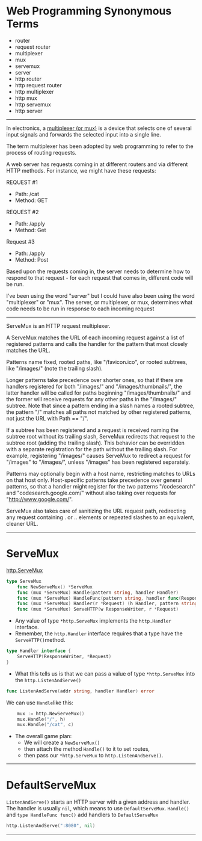 # Web Programming Synonymous Terms

- router
- request router
- multiplexer
- mux
- servemux
- server
- http router
- http request router
- http multiplexer
- http mux
- http servemux
- http server

***

In electronics, a [multiplexer (or mux)](https://en.wikipedia.org/wiki/Multiplexer) is a device that selects one of several input signals and forwards the selected input into a single line.

The term multiplexer has been adopted by web programming to refer to the process of routing requests.

A web server has requests coming in at different routers and via different HTTP methods. For instance, we might have these requests:

REQUEST #1
  - Path: /cat
  - Method: GET


REQUEST #2
  - Path: /apply
  - Method: Get

Request #3
  - Path: /apply
  - Method: Post

Based upon the requests coming in, the server needs to determine how to respond to that request - for each request that comes in, different code will be run.

I've been using the word "server" but I could have also been using the word "multiplexer" or "mux". The server, or multiplexer, or mux, determines what code needs to be run in response to each incoming request

***

ServeMux is an HTTP request multiplexer.

A ServeMux matches the URL of each incoming request against a list of registered patterns and calls the handler for the pattern that most closely matches the URL.

Patterns name fixed, rooted paths, like "/favicon.ico", or rooted subtrees, like "/images/" (note the trailing slash).

Longer patterns take precedence over shorter ones, so that if there are handlers registered for both "/images/" and "/images/thumbnails/", the latter handler will be called for paths beginning "/images/thumbnails/" and the former will receive requests for any other paths in the "/images/" subtree. Note that since a pattern ending in a slash names a rooted subtree, the pattern "/" matches all paths not matched by other registered patterns, not just the URL with Path == "/".

If a subtree has been registered and a request is received naming the subtree root without its trailing slash, ServeMux redirects that request to the subtree root (adding the trailing slash). This behavior can be overridden with a separate registration for the path without the trailing slash. For example, registering "/images/" causes ServeMux to redirect a request for "/images" to "/images/", unless "/images" has been registered separately.

Patterns may optionally begin with a host name, restricting matches to URLs on that host only. Host-specific patterns take precedence over general patterns, so that a handler might register for the two patterns "/codesearch" and "codesearch.google.com/" without also taking over requests for "http://www.google.com/".

ServeMux also takes care of sanitizing the URL request path, redirecting any request containing . or .. elements or repeated slashes to an equivalent, cleaner URL.

*** 

# ServeMux

[http.ServeMux](https://godoc.org/net/http#ServeMux)
```go
type ServeMux
	func NewServeMux() *ServeMux
	func (mux *ServeMux) Handle(pattern string, handler Handler)
	func (mux *ServeMux) HandleFunc(pattern string, handler func(ResponseWriter, *Request))
	func (mux *ServeMux) Handler(r *Request) (h Handler, pattern string)
	func (mux *ServeMux) ServeHTTP(w ResponseWriter, r *Request)
```

* Any value of type `*http.ServeMux` implements the `http.Handler` interface.
* Remember, the `http.Handler` interface requires that a type have the `ServeHTTP()`method.

```go
type Handler interface {
    ServeHTTP(ResponseWriter, *Request)
}
```

* What this tells us is that we can pass a value of type `*http.ServeMux` into the `http.ListenAndServe()`

```go
func ListenAndServe(addr string, handler Handler) error
```

We can use `Handle`like this:
```go
	mux := http.NewServeMux()
	mux.Handle("/", h)
	mux.Handle("/cat", c)
```

* The overall game plan:
    - We will create a `NewServeMux()`
    - then attach the method `Handle()` to it to set routes, 
    - then pass our `*http.ServeMux` to `http.ListenAndServe()`.

*** 

# DefaultServeMux

`ListenAndServe()` starts an HTTP server with a given address and handler. 
The handler is usually `nil`, which means to use `DefaultServeMux`. 
`Handle()` and `type HandleFunc func()` add handlers to `DefaultServeMux`
```go
http.ListenAndServe(":8080", nil)
```

***
